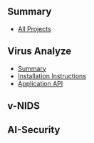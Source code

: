 ## Summary

* [All Projects](./INDEX.md)

## Virus Analyze

* [Summary](./virus_analyze/summary/summary.md)
* [Installation Instructions](./virus_analyze/2019-01-29-How-to-Install-application)
* [Application API](./virus_analyze/2019-01-29-Application-API.md)

## v-NIDS

## AI-Security